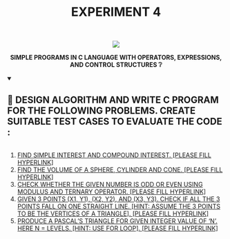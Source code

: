 <h1 align="center">EXPERIMENT 4</h1>
<!-- PROJECT LOGO -->
<br />
<p align="center">
  <a href="https://github.com/DHANOLA/CLASS-NOTIX/edit/root/SEMESTER%201/PROGRAMMING%20AND%20DATA%20STRUCTURES%20LAB/EXPERIMENT%204">
    <img src="https://media.giphy.com/media/wW4FobicKarqU/giphy.gif" >
  </a>

  

  <p align="center">
  <b>SIMPLE PROGRAMS IN C LANGUAGE WITH OPERATORS, EXPRESSIONS, AND CONTROL STRUCTURES ❔</b>
    <br />
   
  </p>
</p>


<!-- TABLE OF CONTENTS -->
<details open="open">
  <summary><h2 style="display: inline-block">💫 DESIGN ALGORITHM AND WRITE C PROGRAM FOR THE FOLLOWING PROBLEMS. CREATE SUITABLE TEST CASES TO EVALUATE THE CODE :</h2></summary>
  <ol>
 <li>  <a href="" style="color: ">FIND SIMPLE INTEREST AND COMPOUND INTEREST.  [PLEASE FILL HYPERLINK]</a></li>
   <li>  <a href="" style="color: ">FIND THE VOLUME OF A SPHERE, CYLINDER AND CONE. [PLEASE FILL HYPERLINK]</a></li>
   <li>  <a href="" style="color: ">CHECK WHETHER THE GIVEN NUMBER IS ODD OR EVEN USING MODULUS AND TERNARY OPERATOR. [PLEASE FILL HYPERLINK]</a></li>
    <li>  <a href="" style="color: ">GIVEN 3 POINTS (X1, Y1), (X2, Y2), AND (X3, Y3). CHECK IF ALL THE 3 POINTS FALL ON ONE STRAIGHT LINE. [HINT: ASSUME THE 3 POINTS TO BE THE VERTICES OF A TRIANGLE]. [PLEASE FILL HYPERLINK]</a></li>
    <li>  <a href="" style="color: ">PRODUCE A PASCAL’S TRIANGLE FOR GIVEN INTEGER VALUE OF ‘N’. HERE N = LEVELS. [HINT: USE FOR LOOP]. [PLEASE FILL HYPERLINK]</a></li>
    
  </ol>
</details>




